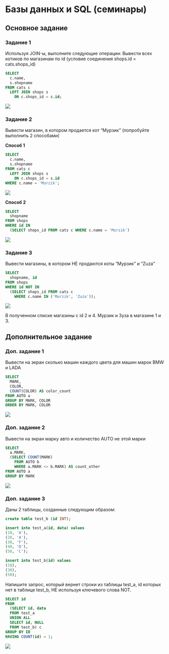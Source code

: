 # Базы данных и SQL (семинары)

## Основное задание

### Задание 1 
Используя JOIN-ы, выполните следующие операции:
Вывести всех котиков по магазинам по id (условие соединения shops.id = cats.shops_id)

```sql
SELECT
  c.name,
  s.shopname
FROM cats c 
  LEFT JOIN shops s 
    ON c.shops_id = s.id;
``` 
![](image/img_01.png)

### Задание 2 
Вывести магазин, в котором продается кот “Мурзик” (попробуйте выполнить 2 способами)

**Способ 1**

```sql
SELECT
  c.name,
  s.shopname
FROM cats c 
  LEFT JOIN shops s 
    ON c.shops_id = s.id
WHERE c.name = 'Murzik';
```
![](image/img_02.png)

**Способ 2**

```sql
SELECT
  shopname
FROM shops  
WHERE id IN 
  (SELECT shops_id FROM cats c WHERE c.name = 'Murzik')
```
![](image/img_03.png)


### Задание 3 
Вывести магазины, в котором НЕ продаются коты “Мурзик” и “Zuza”

```sql
SELECT
  shopname, id
FROM shops  
WHERE id NOT IN 
  (SELECT shops_id FROM cats c 
    WHERE c.name IN ('Murzik', 'Zuza'));
```

![](image/img_04.png)

В полученном списке магазины с id 2 и 4. Мурзик и Зуза в магазине 1 и 3.

## Дополнительное задание

### Доп. задание 1 
Вывести на экран сколько машин каждого цвета для машин марок BMW и LADA

```sql
SELECT
  MARK,
  COLOR,
  COUNT(COLOR) AS color_count
FROM AUTO a
GROUP BY MARK, COLOR
ORDER BY MARK, COLOR
```

![](image/img_05.png)

### Доп. задание 2 
Вывести на экран марку авто и количество AUTO не этой марки

```sql
SELECT
  a.MARK,
  (SELECT COUNT(MARK) 
    FROM AUTO b 
    WHERE a.MARK <> b.MARK) AS count_other
FROM AUTO a
GROUP BY MARK
```

![](image/img_06.png)

### Доп. задание 3
Даны 2 таблицы, созданные следующим образом:
```sql
create table test_b (id INT);

insert into test_a(id, data) values
(10, 'A'),
(20, 'A'),
(30, 'F'),
(40, 'D'),
(50, 'C');

insert into test_b(id) values
(10),
(30),
(50);
```

Напишите запрос, который вернет строки из таблицы test_a, id которых нет в таблице test_b, НЕ используя ключевого слова NOT.


```sql
SELECT id 
FROM 
  (SELECT id, data
  FROM test_a
  UNION ALL
  SELECT id, NULL
  FROM test_b) c
GROUP BY ID
HAVING COUNT(id) = 1;
```

![](image/img_07.png)